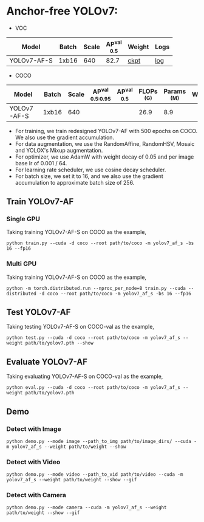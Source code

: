 # Anchor-free YOLOv7:

- VOC

|     Model   | Batch | Scale | AP<sup>val<br>0.5 | Weight |  Logs  |
|-------------|-------|-------|-------------------|--------|--------|
| YOLOv7-AF-S | 1xb16 |  640  |       82.7        | [ckpt](https://github.com/yjh0410/YOLO-Tutorial-v7/releases/download/yolo_tutorial_ckpt/yolov7_af_s_voc.pth) | [log](https://github.com/yjh0410/YOLO-Tutorial-v7/releases/download/yolo_tutorial_ckpt/YOLOv7-AF-S-VOC.txt) |

- COCO

|    Model    | Batch | Scale | AP<sup>val<br>0.5:0.95 | AP<sup>val<br>0.5 | FLOPs<br><sup>(G) | Params<br><sup>(M) | Weight |  Logs  |
|-------------|-------|-------|------------------------|-------------------|-------------------|--------------------|--------|--------|
| YOLOv7-AF-S | 1xb16 |  640  |                    |               |   26.9            |   8.9             |  |  |

- For training, we train redesigned YOLOv7-AF with 500 epochs on COCO. We also use the gradient accumulation.
- For data augmentation, we use the RandomAffine, RandomHSV, Mosaic and YOLOX's Mixup augmentation.
- For optimizer, we use AdamW with weight decay of 0.05 and per image base lr of 0.001 / 64.
- For learning rate scheduler, we use cosine decay scheduler.
- For batch size, we set it to 16, and we also use the gradient accumulation to approximate batch size of 256.


## Train YOLOv7-AF
### Single GPU
Taking training YOLOv7-AF-S on COCO as the example,
```Shell
python train.py --cuda -d coco --root path/to/coco -m yolov7_af_s -bs 16 --fp16 
```

### Multi GPU
Taking training YOLOv7-AF-S on COCO as the example,
```Shell
python -m torch.distributed.run --nproc_per_node=8 train.py --cuda --distributed -d coco --root path/to/coco -m yolov7_af_s -bs 16 --fp16 
```

## Test YOLOv7-AF
Taking testing YOLOv7-AF-S on COCO-val as the example,
```Shell
python test.py --cuda -d coco --root path/to/coco -m yolov7_af_s --weight path/to/yolov7.pth --show 
```

## Evaluate YOLOv7-AF
Taking evaluating YOLOv7-AF-S on COCO-val as the example,
```Shell
python eval.py --cuda -d coco --root path/to/coco -m yolov7_af_s --weight path/to/yolov7.pth 
```

## Demo
### Detect with Image
```Shell
python demo.py --mode image --path_to_img path/to/image_dirs/ --cuda -m yolov7_af_s --weight path/to/weight --show
```

### Detect with Video
```Shell
python demo.py --mode video --path_to_vid path/to/video --cuda -m yolov7_af_s --weight path/to/weight --show --gif
```

### Detect with Camera
```Shell
python demo.py --mode camera --cuda -m yolov7_af_s --weight path/to/weight --show --gif
```
